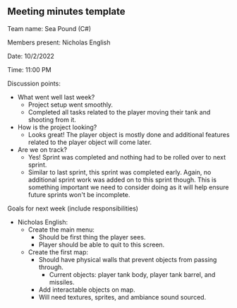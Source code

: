 

## Meeting minutes template

Team name: Sea Pound (C#)

Members present: Nicholas English

Date: 10/2/2022

Time: 11:00 PM

Discussion points: 

* What went well last week?
	* Project setup went smoothly.
	* Completed all tasks related to the player moving their tank and shooting from it.
* How is the project looking?
	* Looks great! The player object is mostly done and additional features related to the player object will come later.
* Are we on track?
	* Yes! Sprint was completed and nothing had to be rolled over to next sprint.
	* Similar to last sprint, this sprint was completed early. Again, no additional sprint work was added on to this sprint though. This is something important we need to consider doing as it will help ensure future sprints won't be incomplete.

Goals for next week (include responsibilities)

* Nicholas English:
	* Create the main menu:
		* Should be first thing the player sees.
		* Player should be able to quit to this screen.
	* Create the first map:
		* Should have physical walls that prevent objects from passing through.
			* Current objects: player tank body, player tank barrel, and missiles.
		* Add interactable objects on map.
		* Will need textures, sprites, and ambiance sound sourced.